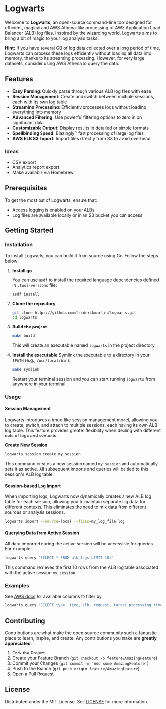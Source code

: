 # Logwarts

Welcome to **Logwarts**, an open-source command-line tool designed for efficient, magical and AWS Athena-like processing of AWS Application Load Balancer (ALB) log files. Inspired by the wizarding world, Logwarts aims to bring a bit of magic to your log analysis tasks.

**Hint:** If you have several GB of log data collected over a long period of time, Logwarts can process these logs efficiently without loading all data into memory, thanks to its streaming processing. However, for very large datasets, consider using AWS Athena to query the data.

## Features

- **Easy Parsing**: Quickly parse through various ALB log files with ease
- **Session Management**: Create and switch between multiple sessions, each with its own log table
- **Streaming Processing**: Efficiently processes logs without loading everything into memory
- **Advanced Filtering**: Use powerful filtering options to zero in on significant data
- **Customizable Output**: Display results in detailed or simple formats
- **Spellbinding Speed**: Blazingly™ fast processing of large log files
- **AWS ELB S3 Import**: Import files directly from S3 to avoid overhead

### Ideas

- CSV export
- Analytics report export
- Make available via Homebrew

## Prerequisites

To get the most out of Logwarts, ensure that:

- Access logging is enabled on your ALBs
- Log files are available locally or in an S3 bucket you can access

## Getting Started

### Installation

To install Logwarts, you can build it from source using Go. Follow the steps below:

1. **Install go**
    
    You can use `asdf` to install the required language dependencies defined in `.tool-versions` file:
    ```bash
    asdf install
    ```
2. **Clone the repository**

    ```bash
    git clone https://github.com/frederikmartin/logwarts.git
    cd logwarts
    ```
3. **Build the project**

    ```bash
    make build
    ```
    This will create an executable named `logwarts` in the project directory.
4. **Install the executable**
    Symlink the executable to a directory in your `$PATH` (e.g., `/usr/local/bin`):

    ```bash
    make symlink
    ```
    Restart your terminal session and you can start running `logwarts` from anywhere in your terminal.

### Usage

#### Session Management

Logwarts introduces a tmux-like session management model, allowing you to create, switch, and attach to multiple sessions, each having its own ALB log table. This feature provides greater flexibility when dealing with different sets of logs and contexts.

**Create New Session**
```bash
logwarts session create my_session
```

This command creates a new session named `my_session` and automatically sets it as active. All subsequent imports and queries will be tied to this session's ALB log table.

#### Session-based Log Import

When importing logs, Logwarts now dynamically creates a new ALB log table for each session, allowing you to maintain separate log data for different contexts. This eliminates the need to mix data from different sources or analysis sessions.

```bash
logwarts import --source=local --files=my_log_file.log
```

#### Querying Data from Active Session

All data imported during the active session will be accessible for queries. For example:
```bash
logwarts query "SELECT * FROM alb_logs LIMIT 10;"
```

This command retrieves the first 10 rows from the ALB log table associated with the active session `my_session`.

### Examples

See [AWS docs](https://docs.aws.amazon.com/elasticloadbalancing/latest/application/load-balancer-access-logs.html) for available columns to filter by.

```bash
logwarts query "SELECT type, time, elb, request, target_processing_time, user_agent FROM alb_logs WHERE target_status_code = 200 LIMIT 5"
```

## Contributing

Contributions are what make the open-source community such a fantastic place to learn, inspire, and create. Any contributions you make are **greatly appreciated**.

1. Fork the Project
2. Create your Feature Branch (`git checkout -b feature/AmazingFeature`)
3. Commit your Changes (`git commit -m 'Add some AmazingFeature'`)
4. Push to the Branch (`git push origin feature/AmazingFeature`)
5. Open a Pull Request

## License

Distributed under the MIT License. See [LICENSE](./LICENSE) for more information.

